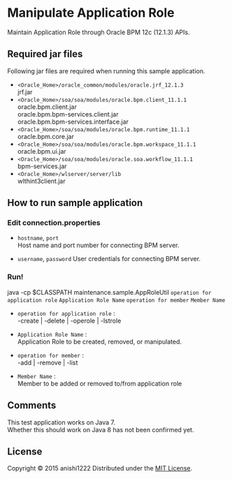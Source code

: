 # Manipulate Application Role

Maintain Application Role through Oracle BPM 12c (12.1.3) APIs.

## Required jar files ##
Following jar files are required when running this sample application.
+   `<Oracle_Home>/oracle_common/modules/oracle.jrf_12.1.3`  
    jrf.jar  
+   `<Oracle_Home>/soa/soa/modules/oracle.bpm.client_11.1.1`  
    oracle.bpm.client.jar  
    oracle.bpm.bpm-services.client.jar  
    oracle.bpm.bpm-services.interface.jar  
+   `<Oracle_Home>/soa/soa/modules/oracle.bpm.runtime_11.1.1`  
    oracle.bpm.core.jar  
+   `<Oracle_Home>/soa/soa/modules/oracle.bpm.workspace_11.1.1`  
    oracle.bpm.ui.jar  
+   `<Oracle_Home>/soa/soa/modules/oracle.soa.workflow_11.1.1`  
    bpm-services.jar  
+   `<Oracle_Home>/wlserver/server/lib`  
    wlthint3client.jar  

## How to run sample application ##
### Edit connection.properties ###
+   `hostname`, `port`  
    Host name and port number for connecting BPM server.

+   `username`, `password`
    User credentials for connecting BPM server.

### Run! ###
java -cp $CLASSPATH maintenance.sample.AppRoleUtil `operation for application role` `Application Role Name` `operation for member` `Member Name`

+   `operation for application role` :  
    -create | -delete | -operole | -lstrole

+   `Application Role Name` :  
    Application Role to be created, removed, or manipulated.

+   `operation for member` :  
    -add | -remove | -list  

+   `Member Name` :  
    Member to be added or removed to/from application role  


## Comments ##
This test application works on Java 7.  
Whether this should work on Java 8 has not been confirmed yet.

License
----------
Copyright &copy; 2015 anishi1222
Distributed under the [MIT License][mit].  

[MIT]: http://www.opensource.org/licenses/mit-license.php
